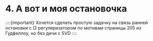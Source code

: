 # 4. А вот и моя остановочка

<!-- При обучении нейросетей ошибку измеряют на тренировочной и валидационной выборках. Как только ошибка на валидационной выборке начинает расти, обучение нейросетки останавливают, так как она начинает переобучаться. Такую стратегию называют **ранней остановкой.** Это одна из самых распространённых форм регуляризации в машинном обучении. 

Пусть Маша обучает линейную модель с одним признаком без константы $y_i = w \cdot x_i.$ Для оценки параметра $w$ Маша использует MSE с $l_2$ регуляризацией. 
 -->

::::{important}
Хочется сделать простую задачку на связь ранней остановки с l2 регуляризатором по мотивам страницы 205 из Гудфеллоу, но без дичи с SVD
::::


```{dropdown} Решение


```



